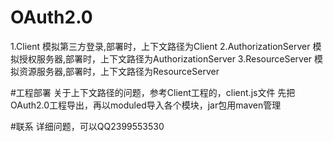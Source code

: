 # OAuth2.0
1.Client 模拟第三方登录,部署时，上下文路径为Client
2.AuthorizationServer 模拟授权服务器,部署时，上下文路径为AuthorizationServer
3.ResourceServer 模拟资源服务器,部署时，上下文路径为ResourceServer

#工程部署
 关于上下文路径的问题，参考Client工程的，client.js文件
先把OAuth2.0工程导出，再以moduled导入各个模块，jar包用maven管理


#联系
详细问题，可以QQ2399553530
